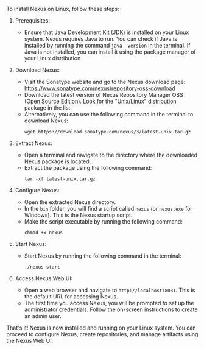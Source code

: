 To install Nexus on Linux, follow these steps:

1. Prerequisites:
   - Ensure that Java Development Kit (JDK) is installed on your Linux system. Nexus requires Java to run. You can check if Java is installed by running the command `java -version` in the terminal. If Java is not installed, you can install it using the package manager of your Linux distribution.

2. Download Nexus:
   - Visit the Sonatype website and go to the Nexus download page: https://www.sonatype.com/nexus/repository-oss-download
   - Download the latest version of Nexus Repository Manager OSS (Open Source Edition). Look for the "Unix/Linux" distribution package in the list.
   - Alternatively, you can use the following command in the terminal to download Nexus:
     ```
     wget https://download.sonatype.com/nexus/3/latest-unix.tar.gz
     ```

3. Extract Nexus:
   - Open a terminal and navigate to the directory where the downloaded Nexus package is located.
   - Extract the package using the following command:
     ```
     tar -xf latest-unix.tar.gz
     ```

4. Configure Nexus:
   - Open the extracted Nexus directory.
   - In the `bin` folder, you will find a script called `nexus` (or `nexus.exe` for Windows). This is the Nexus startup script.
   - Make the script executable by running the following command:
     ```
     chmod +x nexus
     ```

5. Start Nexus:
   - Start Nexus by running the following command in the terminal:
     ```
     ./nexus start
     ```

6. Access Nexus Web UI:
   - Open a web browser and navigate to `http://localhost:8081`. This is the default URL for accessing Nexus.
   - The first time you access Nexus, you will be prompted to set up the administrator credentials. Follow the on-screen instructions to create an admin user.

That's it! Nexus is now installed and running on your Linux system. You can proceed to configure Nexus, create repositories, and manage artifacts using the Nexus Web UI.
